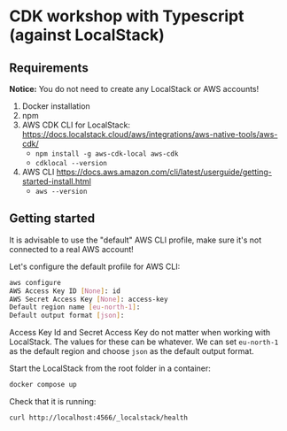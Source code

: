# CDK workshop with Typescript (against LocalStack)

## Requirements

**Notice:** You do not need to create any LocalStack or AWS accounts!

1. Docker installation
2. npm
3. AWS CDK CLI for LocalStack: https://docs.localstack.cloud/aws/integrations/aws-native-tools/aws-cdk/
    * `npm install -g aws-cdk-local aws-cdk`
    * `cdklocal --version`
4. AWS CLI https://docs.aws.amazon.com/cli/latest/userguide/getting-started-install.html
    * `aws --version`

## Getting started

It is advisable to use the "default" AWS CLI profile, make sure it's not connected to a real AWS account!

Let's configure the default profile for AWS CLI:

```bash
aws configure
AWS Access Key ID [None]: id
AWS Secret Access Key [None]: access-key
Default region name [eu-north-1]:
Default output format [json]:
```

Access Key Id and Secret Access Key do not matter when working with LocalStack.
The values for these can be whatever. We can set `eu-north-1` as the default region
and choose `json` as the default output format.

Start the LocalStack from the root folder in a container:

```bash
docker compose up
```

Check that it is running:

```bash
curl http://localhost:4566/_localstack/health
```
